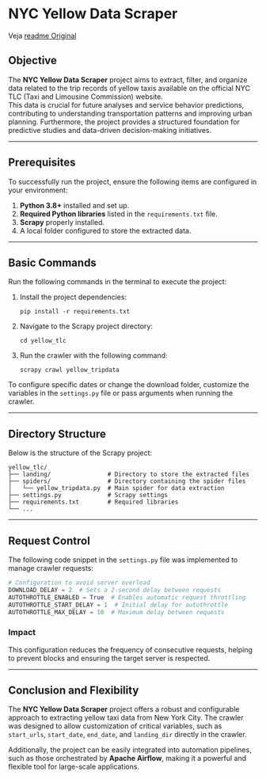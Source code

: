 # NYC Yellow Data Scraper

Veja [readme Original](./readme.md)

## Objective
The **NYC Yellow Data Scraper** project aims to extract, filter, and organize data related to the trip records of yellow taxis available on the official NYC TLC (Taxi and Limousine Commission) website.  
This data is crucial for future analyses and service behavior predictions, contributing to understanding transportation patterns and improving urban planning. Furthermore, the project provides a structured foundation for predictive studies and data-driven decision-making initiatives.

---

## Prerequisites
To successfully run the project, ensure the following items are configured in your environment:

1. **Python 3.8+** installed and set up.
2. **Required Python libraries** listed in the `requirements.txt` file.
3. **Scrapy** properly installed.
4. A local folder configured to store the extracted data.

---

## Basic Commands
Run the following commands in the terminal to execute the project:

1. Install the project dependencies:  
   ```
   pip install -r requirements.txt
   ```

2. Navigate to the Scrapy project directory:  
   ```
   cd yellow_tlc
   ```

3. Run the crawler with the following command:  
   ```
   scrapy crawl yellow_tripdata
   ```

To configure specific dates or change the download folder, customize the variables in the `settings.py` file or pass arguments when running the crawler.

---

## Directory Structure
Below is the structure of the Scrapy project:

```
yellow_tlc/
├── landing/                # Directory to store the extracted files
├── spiders/                # Directory containing the spider files
│   └── yellow_tripdata.py  # Main spider for data extraction
├── settings.py             # Scrapy settings
├── requirements.txt        # Required libraries
└── ...
```

---

## Request Control
The following code snippet in the `settings.py` file was implemented to manage crawler requests:

```python
# Configuration to avoid server overload
DOWNLOAD_DELAY = 2  # Sets a 2-second delay between requests
AUTOTHROTTLE_ENABLED = True  # Enables automatic request throttling
AUTOTHROTTLE_START_DELAY = 1  # Initial delay for autothrottle
AUTOTHROTTLE_MAX_DELAY = 10  # Maximum delay between requests
```

### Impact
This configuration reduces the frequency of consecutive requests, helping to prevent blocks and ensuring the target server is respected.

---

## Conclusion and Flexibility
The **NYC Yellow Data Scraper** project offers a robust and configurable approach to extracting yellow taxi data from New York City. The crawler was designed to allow customization of critical variables, such as `start_urls`, `start_date`, `end_date`, and `landing_dir` directly in the crawler.  

Additionally, the project can be easily integrated into automation pipelines, such as those orchestrated by **Apache Airflow**, making it a powerful and flexible tool for large-scale applications.

